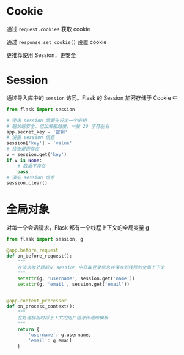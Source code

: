 # Cookie
通过 `request.cookies` 获取 cookie

通过 `response.set_cookie()` 设置 cookie

更推荐使用 Session，更安全
# Session
通过导入库中的 `session` 访问。Flask 的 Session 加密存储于 Cookie 中

```python
from flask import session

# 使用 session 需要先设定一个密钥
# 越长越安全，但加解密越慢，一般 20 字符左右
app.secret_key = '密钥'
# 设置 session 信息
session['key'] = 'value'
# 检查是否存在
v = session.get('key')
if v is None:
    # 数据不存在
    pass
# 清空 session 信息
session.clear()
```

# 全局对象

对每一个会话请求，Flask 都有一个线程上下文的全局变量 g

```python
from flask import session, g

@app.before_request
def on_before_request():
    """
    在请求被处理前从 session 中获取登录信息并保存到线程的全局上下文 
    """
    setattr(g, 'username', session.get('name'))
    setattr(g, 'email', session.get('email'))


@app.context_processor
def on_process_context():
    """
    在处理模板时将上下文的用户信息传递给模板
    """
    return {
        'username': g.username,
        'email': g.email
    }
```
